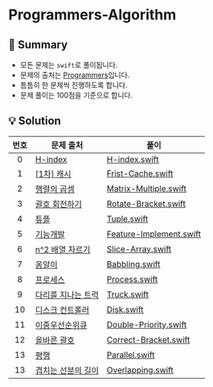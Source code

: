 # Programmers-Algorithm

## 👋 Summary
- 모든 문제는 `swift`로 풀이됩니다.
- 문제의 출처는 [Programmers](https://programmers.co.kr/)입니다.
- 틈틈히 한 문제씩 진행하도록 합니다.
- 문제 풀이는 100점을 기준으로 합니다.

## 💡 Solution
|번호|문제 출처|풀이|
|:---:|---|---|
|0|[H-index](https://school.programmers.co.kr/learn/courses/30/lessons/42747)|[H-index.swift](https://github.com/jxxnnee/Programmers-Algorithm/blob/main/Algorithms/H-index.swift)|
|1|[[1차]&nbsp;캐시](https://school.programmers.co.kr/learn/courses/30/lessons/17680)|[Frist-Cache.swift](https://github.com/jxxnnee/Programmers-Algorithm/blob/main/Algorithms/Frist-Cache.swift)|
|2|[행렬의 곱셈](https://school.programmers.co.kr/learn/courses/30/lessons/12949)|[Matrix-Multiple.swift](https://github.com/jxxnnee/Programmers-Algorithm/blob/main/Algorithms/Matrix-Multiple.swift)|
|3|[괄호 회전하기](https://school.programmers.co.kr/learn/courses/30/lessons/76502)|[Rotate-Bracket.swift](https://github.com/jxxnnee/Programmers-Algorithm/blob/main/Algorithms/Rotate-Bracket.swift)|
|4|[튜플](https://school.programmers.co.kr/learn/courses/30/lessons/64065)|[Tuple.swift](https://github.com/jxxnnee/Programmers-Algorithm/blob/main/Algorithms/Tuple.swift)|
|5|[기능개발](https://school.programmers.co.kr/learn/courses/30/lessons/42586)|[Feature-Implement.swift](https://github.com/jxxnnee/Programmers-Algorithm/blob/main/Algorithms/Feature-Implement.swift)|
|6|[n^2 배열 자르기](https://school.programmers.co.kr/learn/courses/30/lessons/87390)|[Slice-Array.swift](https://github.com/jxxnnee/Programmers-Algorithm/blob/main/Algorithms/Slice-Array.swift)|
|7|[옹알이](https://school.programmers.co.kr/learn/courses/30/lessons/120956)|[Babbling.swift](https://github.com/jxxnnee/Programmers-Algorithm/blob/main/Algorithms/Babbling.swift)|
|8|[프로세스](https://school.programmers.co.kr/learn/courses/30/lessons/42587)|[Process.swift](https://github.com/jxxnnee/Programmers-Algorithm/blob/main/Algorithms/Process.swift)|
|9|[다리를 지나는 트럭](https://school.programmers.co.kr/learn/courses/30/lessons/42583)|[Truck.swift](https://github.com/jxxnnee/Programmers-Algorithm/blob/main/Algorithms/Truck.swift)|
|10|[디스크 컨트롤러](https://school.programmers.co.kr/learn/courses/30/lessons/42627)|[Disk.swift](https://github.com/jxxnnee/Programmers-Algorithm/blob/main/Algorithms/Disk.swift)|
|11|[이중우선순위큐](https://school.programmers.co.kr/learn/courses/30/lessons/42628)|[Double-Priority.swift](https://github.com/jxxnnee/Programmers-Algorithm/blob/main/Algorithms/Double-Priority.swift)|
|12|[올바른 괄호](https://school.programmers.co.kr/learn/courses/30/lessons/12909)|[Correct-Bracket.swift](https://github.com/jxxnnee/Programmers-Algorithm/blob/main/Algorithms/Correct-Bracket.swift)|
|13|[평행](https://school.programmers.co.kr/learn/courses/30/lessons/120875)|[Parallel.swift](https://github.com/jxxnnee/Programmers-Algorithm/blob/main/Algorithms/Parallel.swift)|
|13|[겹치는 선분의 길이](https://school.programmers.co.kr/learn/courses/30/lessons/120876)|[Overlapping.swift](https://github.com/jxxnnee/Programmers-Algorithm/blob/main/Algorithms/Overlapping.swift)|
